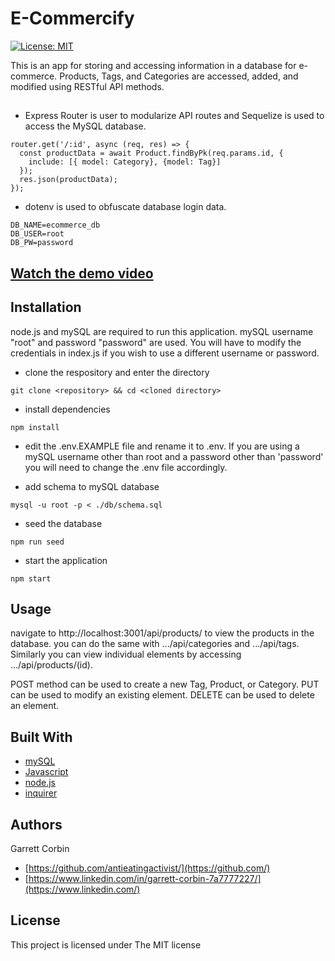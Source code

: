 # E-Commercify


[![License: MIT](https://img.shields.io/badge/License-MIT-yellow.svg)](https://opensource.org/licenses/MIT)


This is an app for storing and accessing information in a database for e-commerce. Products, Tags, and Categories are accessed, added, and modified using RESTful API methods.



##

- Express Router is user to modularize API routes and Sequelize is used to access the MySQL database.

```
router.get('/:id', async (req, res) => {
  const productData = await Product.findByPk(req.params.id, {
    include: [{ model: Category}, {model: Tag}]
  });
  res.json(productData);
});
```
- dotenv is used to obfuscate database login data.

```
DB_NAME=ecommerce_db
DB_USER=root
DB_PW=password
```

## [Watch the demo video](https://antieatingactivist.github.io/Workplace-Tracker/)




## Installation

node.js and mySQL are required to run this application. mySQL username "root" and password "password" are used. You will have to modify the credentials in index.js if you wish to use a different username or password. 

- clone the respository and enter the directory

`git clone <repository> && cd <cloned directory>`

- install dependencies

`npm install`

- edit the .env.EXAMPLE file and rename it to .env. If you are using a mySQL username other than root and a password other than 'password' you will need to change the .env file accordingly.

- add schema to mySQL database

`mysql -u root -p < ./db/schema.sql`

- seed the database

`npm run seed`

- start the application

`npm start`

## Usage

navigate to http://localhost:3001/api/products/ to view the products in the database.
you can do the same with .../api/categories and .../api/tags. Similarly you can view individual elements by accessing .../api/products/(id).

POST method can be used to create a new Tag, Product, or Category.
PUT can be used to modify an existing element.
DELETE can be used to delete an element.


## Built With

* [mySQL](https://www.mysql.com)
* [Javascript](https://developer.mozilla.org/en-US/docs/Web/JavaScript)
* [node.js](https://nodejs.dev) 
* [inquirer](https://github.com/SBoudrias/Inquirer.js)



## Authors

Garrett Corbin

- [https://github.com/antieatingactivist/](https://github.com/)
- [https://www.linkedin.com/in/garrett-corbin-7a7777227/](https://www.linkedin.com/)

## License

This project is licensed under The MIT license

